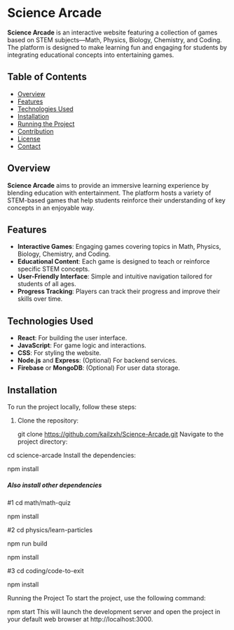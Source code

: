 # Science Arcade

**Science Arcade** is an interactive website featuring a collection of games based on STEM subjects—Math, Physics, Biology, Chemistry, and Coding. The platform is designed to make learning fun and engaging for students by integrating educational concepts into entertaining games.

## Table of Contents

- [Overview](#overview)
- [Features](#features)
- [Technologies Used](#technologies-used)
- [Installation](#installation)
- [Running the Project](#running-the-project)
- [Contribution](#contribution)
- [License](#license)
- [Contact](#contact)

## Overview

**Science Arcade** aims to provide an immersive learning experience by blending education with entertainment. The platform hosts a variety of STEM-based games that help students reinforce their understanding of key concepts in an enjoyable way.

## Features

- **Interactive Games**: Engaging games covering topics in Math, Physics, Biology, Chemistry, and Coding.
- **Educational Content**: Each game is designed to teach or reinforce specific STEM concepts.
- **User-Friendly Interface**: Simple and intuitive navigation tailored for students of all ages.
- **Progress Tracking**: Players can track their progress and improve their skills over time.

## Technologies Used

- **React**: For building the user interface.
- **JavaScript**: For game logic and interactions.
- **CSS**: For styling the website.
- **Node.js** and **Express**: (Optional) For backend services.
- **Firebase** or **MongoDB**: (Optional) For user data storage.

## Installation

To run the project locally, follow these steps:

1. Clone the repository:

   
   git clone https://github.com/kailzxh/Science-Arcade.git
Navigate to the project directory:


cd science-arcade
Install the dependencies:


npm install


##### Also install other dependencies 
#1 
cd math/math-quiz  

npm install

#2 
cd physics/learn-particles

npm run build

npm install

#3 
cd coding/code-to-exit

npm install

Running the Project
To start the project, use the following command:

npm start
This will launch the development server and open the project in your default web browser at http://localhost:3000.